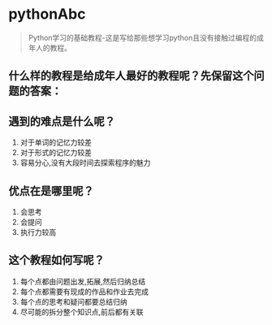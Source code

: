 # pythonAbc
> Python学习的基础教程-这是写给那些想学习python且没有接触过编程的成年人的教程。
##  什么样的教程是给成年人最好的教程呢？先保留这个问题的答案：

## 遇到的难点是什么呢？
1. 对于单词的记忆力较差
2. 对于形式的记忆力较差
3. 容易分心,没有大段时间去探索程序的魅力

## 优点在是哪里呢？
1. 会思考
2. 会提问
3. 执行力较高

## 这个教程如何写呢？
1. 每个点都由问题出发,拓展,然后归纳总结
2. 每个点都需要有现成的作品和作业去完成
3. 每个点的思考和疑问都要总结归纳
4. 尽可能的拆分整个知识点,前后都有关联
